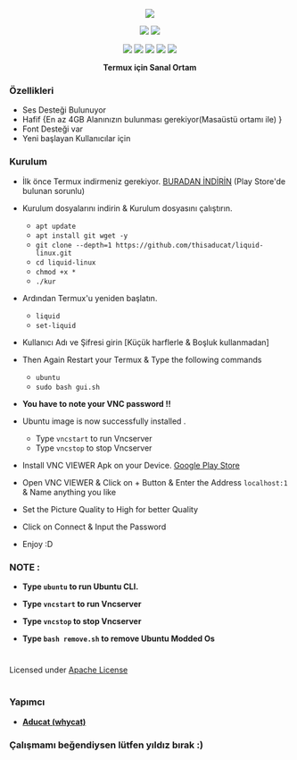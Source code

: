 <p align="center">
<img src="./distro/image.jpg">
</p>
<p align="center">
<img src="https://img.shields.io/badge/MADE%20IN-TURKEY-white?colorA=%23ff0000&colorB=%23017e40&style=for-the-badge">
<img src="https://img.shields.io/badge/Version-1.0-blue?style=for-the-badge">
</p>
<p align="center">
<img src="https://img.shields.io/badge/Written%20In-Bash-darkgreen?style=flat-square">
<img src="https://img.shields.io/badge/Open%20Source-Yes-darkviolet?style=flat-square">
<img src="https://img.shields.io/github/stars/thisaducat/liquid-linux?style=flat-square">
<img src="https://img.shields.io/github/issues/thisaducat/liquid-linux?color=red&style=flat-square">
<img src="https://img.shields.io/github/forks/thisaducat/liquid-linux?color=teal&style=flat-square">
</p>
<p align="center"><b>Termux için Sanal Ortam</b></p>

### Özellikleri

- Ses Desteği Bulunuyor
- Hafif {En az 4GB Alanınızın bulunması gerekiyor(Masaüstü ortamı ile) }
- Font Desteği var
- Yeni başlayan Kullanıcılar için

### Kurulum
- İlk önce Termux indirmeniz gerekiyor. [BURADAN İNDİRİN](https://f-droid.org/repo/com.termux_118.apk) (Play Store'de bulunan sorunlu)
- Kurulum dosyalarını indirin & Kurulum dosyasını çalıştırın.

  - `apt update`
  - `apt install git wget -y`
  - `git clone --depth=1 https://github.com/thisaducat/liquid-linux.git`
  - `cd liquid-linux`
  - `chmod +x *`
  - `./kur`

- Ardından Termux'u yeniden başlatın.

   - `liquid`
   - `set-liquid`

- Kullanıcı Adı ve Şifresi girin [Küçük harflerle & Boşluk kullanmadan]

- Then Again Restart your Termux & Type the following commands

   - `ubuntu`
   - `sudo bash gui.sh`

- **You have to note your VNC password !!**

- Ubuntu image is now successfully installed .

  - Type `vncstart` to run Vncserver
  - Type `vncstop` to stop Vncserver

- Install VNC VIEWER Apk on your Device. [Google Play Store](https://play.google.com/store/apps/details?id=com.realvnc.viewer.android&hl=en)

- Open VNC VIEWER & Click on + Button & Enter the Address `localhost:1` & Name anything you like
- Set the Picture Quality to High for better Quality
- Click on Connect & Input the Password 
- Enjoy :D

### NOTE :

- **Type `ubuntu` to run Ubuntu CLI.**
- **Type `vncstart` to run Vncserver**
- **Type `vncstop` to stop Vncserver**

- **Type `bash remove.sh` to remove Ubuntu Modded Os**


#
Licensed under [Apache License](./LICENSE)
#

### Yapımcı

- [**Aducat (whycat)**](https://github.com/thisaducat)


### Çalışmamı beğendiysen lütfen yıldız bırak :)


